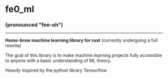 # fe0_ml
### (pronounced "fee-oh")
---
**Home-brew machine learning library for rust**
(currently undergoing a full rewrite)

The goal of this library is to make machine learning projects fully accessible to anyone with a basic understanding of ML theory.

*Heavily* inspired by the python library Tensorflow
